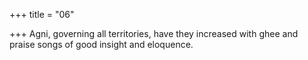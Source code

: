 +++
title = "06"

+++
Agni, governing all territories, have they increased with ghee and  praise songs
of good insight and eloquence.
